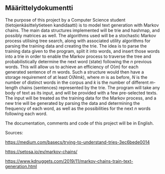 ## Määrittelydokumentti ##

The purpose of this project by a Computer Science student (tietojenkäsittelytieteen kandidaatti) is to model text generation with Markov chains. The main data structures implemented will be trie and hashmap, and possibly matrices as well. The algorithms used will be a stochastic Markov process utilising tree search, along with associated utility algorithms for parsing the training data and creating the trie. The idea is to parse the training data given to the program, split it into words, and insert those words into a trie in order to enable the Markov process to traverse the tree and probabilistically determine the next word (state) following the _n_ previous words. This will allow us to achieve an efficiency of O(_m_) for each generated sentence of m words. Such a structure would then have a storage requirement of at least O(_N*m*k_), where _m_ is as before, _N_ is the number of distinct words in the corpus and _k_ is the number of different _m_-length chains (sentences) represented by the trie. The program will take any body of text as its input, and will be provided with a few pre-selected texts. The input will be treated as the training data for the Markov process, and a new trie will be generated by parsing the data and determining the frequency of each word, as well as the possibilities for the next _n_ words following each word.

The documentation, comments and code of this project will be in English.


Sources:

https://medium.com/basecs/trying-to-understand-tries-3ec6bede0014

https://setosa.io/ev/markov-chains/

https://www.kdnuggets.com/2019/11/markov-chains-train-text-generation.html

